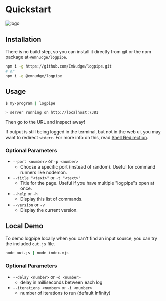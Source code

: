 # Quickstart

![logo](/logo.png)

## Installation

There is no build step, so you can install it directly from git or the npm package at `@emnudge/logpipe`.

```sh
npm i -g https://github.com/EmNudge/logpipe.git
# or
npm i -g @emnudge/logpipe
```

## Usage

```sh
$ my-program | logpipe

> server running on http://localhost:7381
```

Then go to the URL and inspect away!

If output is still being logged in the terminal, but not in the web ui, you may want to redirect `stderr`. For more info on this, read [Shell Redirection](/guide/shell-redirection#redirecting-stderr).

### Optional Parameters

- `--port <number>` or `-p <number>`
   - Choose a specific port (instead of random). Useful for command runners like nodemon.
- `--title "<text>"` or `-t "<text>"`
  - Title for the page. Useful if you have multiple "logpipe"s open at once.
- `--help` or `-h`
  - Display this list of commands.
- `--version` or `-v`
  - Display the current version.

## Local Demo

To demo logpipe locally when you can't find an input source, you can try the included `out.js` file.

```sh
node out.js | node index.mjs
```

### Optional Parameters

- `--delay <number>` or `-d <number>`
  - delay in milliseconds between each log
- `--iterations <number>` or `-i <number>`
  - number of iterations to run (default Infinity)

